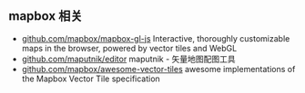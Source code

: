 ## mapbox 相关
- [github.com/mapbox/mapbox-gl-js](https://github.com/mapbox/mapbox-gl-js) Interactive, thoroughly customizable maps in the browser, powered by vector tiles and WebGL
- [github.com/maputnik/editor](https://github.com/maputnik/editor) maputnik - 矢量地图配图工具
- [github.com/mapbox/awesome-vector-tiles](https://github.com/mapbox/awesome-vector-tiles) awesome implementations of the Mapbox Vector Tile specification